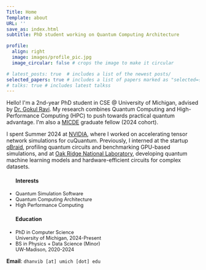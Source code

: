 ```yaml
---
Title: Home 
Template: about
URL: ''
save_as: index.html
subtitle: PhD student working on Quantum Computing Architecture 

profile: 
  align: right
  image: images/profile_pic.jpg
  image_circular: false # crops the image to make it circular

# latest_posts: true  # includes a list of the newest posts/
selected_papers: true # includes a list of papers marked as "selected={true}"
# talks: true # includes latest talkss
---
```


Hello! I'm a 2nd-year PhD student in CSE @ University of Michigan, advised by [Dr. Gokul Ravi](https://gsravi.engin.umich.edu/). 
My research combines Quantum Computing and High-Performance Computing (HPC) to push towards practical quantum advantage. I'm also a [MICDE](https://micde.umich.edu/) graduate fellow (2024 cohort).

I spent Summer 2024 at [NVIDIA](https://www.nvidia.com/en-us/solutions/quantum-computing/), where I worked on accelerating tensor network simulations for cuQuantum. Previously, I interned at the startup [qBraid](https://www.qbraid.com/), profiling quantum circuits and benchmarking GPU-based simulations, and at [Oak Ridge National Laboratory](https://www.ornl.gov/directorate/ccsd), developing quantum machine learning models and hardware-efficient circuits for complex datasets.

<style>
  .lower-font-size li {
    font-size: 0.90em; /* You can adjust the value as needed */
  }
</style>

<div class="desktop">
<div class="row">
    <div class="col-5 pr-0">
    <div class="row justify-content-center">
    <ul class="lower-font-size"> 
    <h4>Interests</h4>
    <li>Quantum Simulation Software</li>
    <li>Quantum Computing Architecture</li>
    <li>High Performance Computing</li>
    </ul>
    </div> 
    </div>
    <div class="col-7"> 
    <div class="row justify-content-center">
    <ul class="lower-font-size">
    <h4>Education</h4>
    <li>PhD in Computer Science<br>University of Michigan, 2024-Present</li>
    <li>BS in Physics + Data Science (Minor)<br> UW-Madison, 2020-2024</li>
    </ul> 
    </div>
    </div>
</div>
</div>

**Email**: `dhanvib [at] umich [dot] edu`

